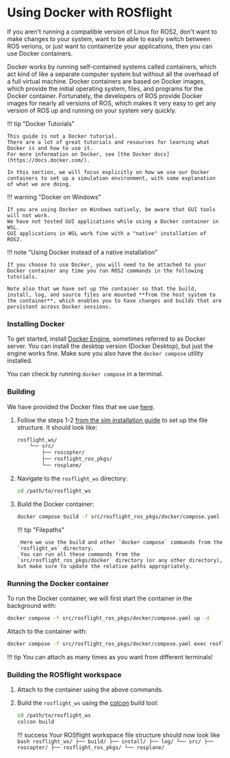 # Using Docker with ROSflight

If you aren't running a compatible version of Linux for ROS2, don't want to make changes to your system, want to be able to easily switch between ROS verions, or just want to containerize your applications, then you can use Docker containers.

Docker works by running self-contained systems called containers, which act kind of like a separate computer system but without all the overhead of a full virtual machine.
Docker containers are based on Docker images, which provide the initial operating system, files, and programs for the Docker container.
Fortunately, the developers of ROS provide Docker images for nearly all versions of ROS, which makes it very easy to get any version of ROS up and running on your system very quickly.

!!! tip "Docker Tutorials"

    This guide is not a Docker tutorial.
    There are a lot of great tutorials and resources for learning what Docker is and how to use it.
    For more information on Docker, see [the Docker docs](https://docs.docker.com/).

    In this section, we will focus explicitly on how we use our Docker containers to set up a simulation environment, with some explanation of what we are doing.

!!! warning "Docker on Windows"

    If you are using Docker on Windows natively, be aware that GUI tools will not work.
    We have not tested GUI applications while using a Docker container in WSL.
    GUI applications in WSL work fine with a "native" installation of ROS2.

!!! note "Using Docker instead of a native installation"

    If you choose to use Docker, you will need to be attached to your Docker container any time you run ROS2 commands in the following tutorials.

    Note also that we have set up the container so that the build, install, log, and source files are mounted **from the host system to the container**, which enables you to have changes and builds that are persistent across Docker sessions.

### Installing Docker

To get started, install [Docker Engine](https://docs.docker.com/engine/install/), sometimes referred to as Docker server.
You can install the desktop version (Docker Desktop), but just the engine works fine.
Make sure you also have the `docker compose` utility installed.

You can check by running `docker compose` in a terminal.

### Building

We have provided the Docker files that we use [here](https://github.com/rosflight/rosflight_ros_pkgs/tree/main/docker).

1. Follow the steps 1-2 [from the sim installation guide](./installation-sim.md#installing-rosflight-roscopter-and-rosplane) to set up the file structure.
    It should look like:
    ```bash
    rosflight_ws/
        └── src/
            ├── roscopter/
            ├── rosflight_ros_pkgs/
            └── rosplane/
    ```

1. Navigate to the `rosflight_ws` directory:
    ```bash
    cd /path/to/rosflight_ws
    ```

1. Build the Docker container:
    ```bash
    docker compose build -f src/rosflight_ros_pkgs/docker/compose.yaml build
    ```

    !!! tip "Filepaths"

        Here we use the build and other `docker compose` commands from the `rosflight_ws` directory.
        You can run all these commands from the `src/rosflight_ros_pkgs/docker` directory (or any other directory), but make sure to update the relative paths appropriately.


### Running the Docker container

To run the Docker container, we will first start the container in the background with:
```bash
docker compose -f src/rosflight_ros_pkgs/docker/compose.yaml up -d
```

Attach to the container with:
```bash
docker compose -f src/rosflight_ros_pkgs/docker/compose.yaml exec rosflight zsh
```

!!! tip
    You can attach as many times as you want from different terminals!

### Building the ROSflight workspace

1. Attach to the container using the above commands.

1. Build the `rosflight_ws` using the [colcon](https://docs.ros.org/en/humble/Tutorials/Beginner-Client-Libraries/Colcon-Tutorial.html) build tool:
    ```bash
    cd /path/to/rosflight_ws
    colcon build
    ```

    !!! success
        Your ROSflight workspace file structure should now look like
        ```bash
        rosflight_ws/
          ├── build/
          ├── install/
          ├── log/
          └── src/
              ├── roscopter/
              ├── rosflight_ros_pkgs/
              └── rosplane/
        ```
